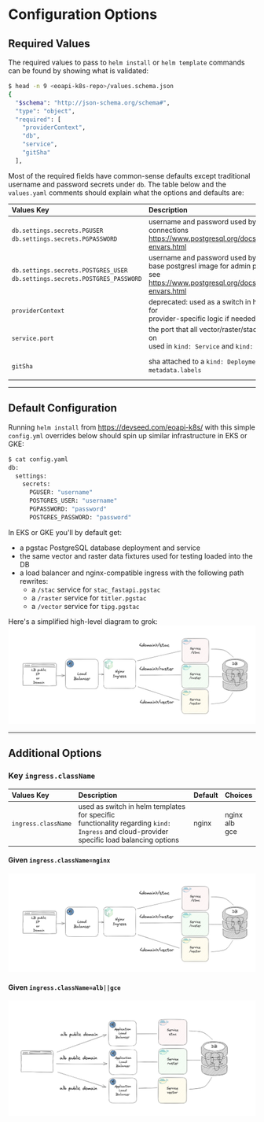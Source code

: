 # Configuration Options

## Required Values

The required values to pass to `helm install` or `helm template` commands can be found by showing what is validated:

```bash
$ head -n 9 <eoapi-k8s-repo>/values.schema.json
{
  "$schema": "http://json-schema.org/schema#",
  "type": "object",
  "required": [
    "providerContext",
    "db",
    "service",
    "gitSha"
  ],
```

Most of the required fields have common-sense defaults except traditional username and password secrets under `db`. 
The table below and the `values.yaml` comments should explain what the options and defaults are:

|                               **Values Key**                              |                                                              **Description**                                                              |  **Default** | **Choices**            |
|:-------------------------------------------------------------------------|:-----------------------------------------------------------------------------------------------------------------------------------------|:------------|:------------------------|
| `db.settings.secrets.PGUSER`<br>`db.settings.secrets.PGPASSWORD`              | username and password used by application for connections<br>https://www.postgresql.org/docs/current/libpq-envars.html                    |              |                        |
| `db.settings.secrets.POSTGRES_USER`<br>`db.settings.secrets.POSTGRES_PASSWORD` | username and password used by<br>base postgresl image for admin purposes<br>see https://www.postgresql.org/docs/current/libpq-envars.html |              |                        |
| `providerContext `                                                          | deprecated: used as a switch in helm templates for <br>provider-specific logic if needed                                                   |    minikube  |    minikube           |
| `service.port`                                                              | the port that all vector/raster/stac services run on<br>used in `kind: Service` and `kind: Ingress`                                       |     8080     |   your favorite port   |
| `gitSha`                                                                    | sha attached to a `kind: Deployment` key `metadata.labels`                                                                                | gitshaABC123 | your favorite sha      |


--- 

## Default Configuration

Running `helm install` from https://devseed.com/eoapi-k8s/ with this simple `config.yml` overrides below
should spin up similar infrastructure in EKS or GKE:

```python
$ cat config.yaml 
db:
  settings:
    secrets:
      PGUSER: "username"
      POSTGRES_USER: "username"
      PGPASSWORD: "password"
      POSTGRES_PASSWORD: "password"
```

In EKS or GKE you'll by default get:

* a pgstac PostgreSQL database deployment and service
* the same vector and raster data fixtures used for testing loaded into the DB
* a load balancer and nginx-compatible ingress with the following path rewrites:
    * a `/stac` service for `stac_fastapi.pgstac`
    * a `/raster` service for `titler.pgstac`
    * a `/vector` service for `tipg.pgstac`

Here's a simplified high-level diagram to grok:
![](./images/default_architecture.png)

---

## Additional Options

### Key `ingress.className`

|   **Values Key**  |                                                                 **Description**                                                                 | **Default** | **Choices**  |
|:-----------------|:-----------------------------------------------------------------------------------------------------------------------------------------------|:-----------|:--------------|
| `ingress.className` | used as switch in helm templates for specific<br>functionality regarding `kind: Ingress` and cloud-provider<br>specific load balancing options  | nginx       | nginx<br>alb<br>gce<br> |

#### Given `ingress.className=nginx`
![](./images/default_architecture.png)


#### Given `ingress.className=alb||gce` 
![](./images/alb_architecture.png)


